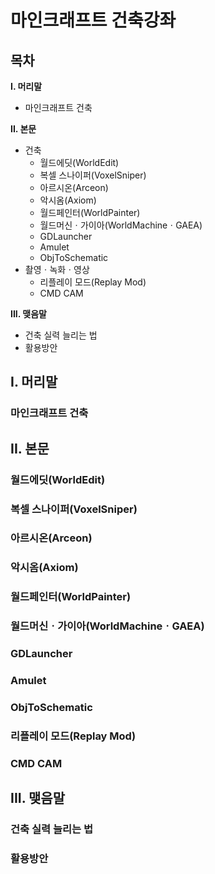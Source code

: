 # 마인크래프트 건축강좌

## 목차

**I. 머리말**
  - 마인크래프트 건축

**II. 본문**
  - 건축
    - 월드에딧(WorldEdit)
    - 복셀 스나이퍼(VoxelSniper)
    - 아르시온(Arceon)
    - 악시옴(Axiom)
    - 월드페인터(WorldPainter)
    - 월드머신ㆍ가이아(WorldMachineㆍGAEA)
    - GDLauncher
    - Amulet
    - ObjToSchematic
  - 촬영ㆍ녹화ㆍ영상
    - 리플레이 모드(Replay Mod)
    - CMD CAM

**III. 맺음말**
  - 건축 실력 늘리는 법
  - 활용방안

## I. 머리말
### 마인크래프트 건축

## II. 본문
### 월드에딧(WorldEdit)
### 복셀 스나이퍼(VoxelSniper)
### 아르시온(Arceon)
### 악시옴(Axiom)
### 월드페인터(WorldPainter)
### 월드머신ㆍ가이아(WorldMachineㆍGAEA)
### GDLauncher
### Amulet
### ObjToSchematic
### 리플레이 모드(Replay Mod)
### CMD CAM

## III. 맺음말
### 건축 실력 늘리는 법
### 활용방안

